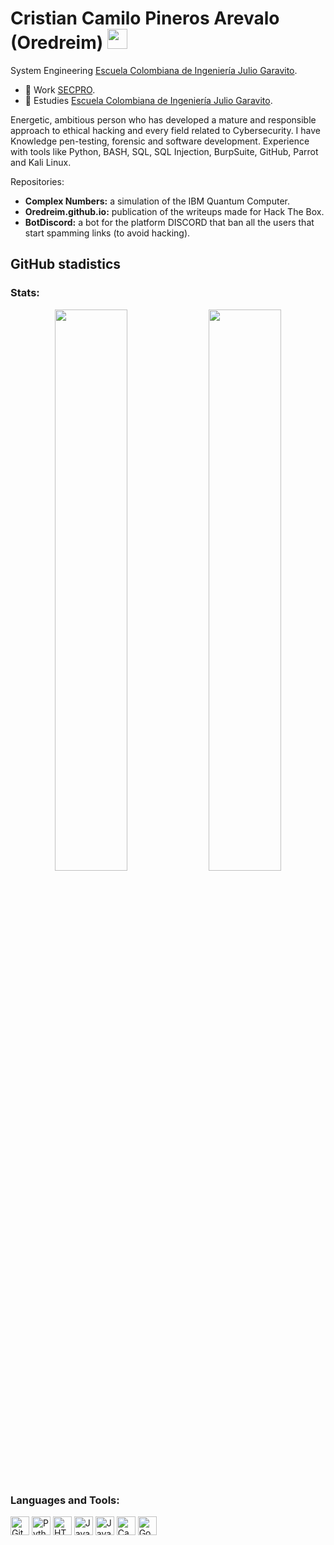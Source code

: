 <h1 align="left">Cristian Camilo Pineros Arevalo (Oredreim) <img height="32px" src="https://cdn.svgporn.com/logos/git-icon.svg"> </h1>

System Engineering [Escuela Colombiana de Ingeniería Julio Garavito](https://www.escuelaing.edu.co/es/).

- 🔭 Work [SECPRO](https://secpro.co/).
- 🌱 Estudies [Escuela Colombiana de Ingeniería Julio Garavito](https://www.escuelaing.edu.co/es/).

Energetic, ambitious person who has developed a mature and responsible approach to ethical hacking and every field related to Cybersecurity. I have Knowledge pen-testing, forensic and software development. Experience with tools like Python, BASH, SQL, SQL Injection, BurpSuite, GitHub, Parrot and Kali Linux.


Repositories:
- **Complex Numbers:** a simulation of the IBM Quantum Computer.
- **Oredreim.github.io:** publication of the writeups made for Hack The Box.
- **BotDiscord:** a bot for the platform DISCORD that ban all the users that start spamming links (to avoid hacking).
<h2 align="left">GitHub stadistics</h2>

### Stats:
<div align="center">
  <img width="48%" src="https://github-readme-stats.vercel.app/api?username=oredreim&show_icons=true&theme=tokyonight" />
  <img width="48%" src="https://github-readme-streak-stats.herokuapp.com/?user=oredreim&theme=tokyonight" />
</div>

### Languages and Tools:

<div align="left"> 
  <img alt="Git" width="30px" src="https://www.vectorlogo.zone/logos/git-scm/git-scm-icon.svg">
  <img alt="Python" width="30px" src="https://www.vectorlogo.zone/logos/python/python-icon.svg">
  <img alt="HTML5" width="30px" src="https://www.vectorlogo.zone/logos/w3_html5/w3_html5-icon.svg">
  <img alt="Javascript" width="30px" src="https://upload.wikimedia.org/wikipedia/commons/thumb/9/99/Unofficial_JavaScript_logo_2.svg/1200px-Unofficial_JavaScript_logo_2.svg.png">
  <img alt="Java" width="30px" src="https://upload.wikimedia.org/wikipedia/en/thumb/3/30/Java_programming_language_logo.svg/121px-Java_programming_language_logo.svg.png">
  <img  alt="Canva" width="30px" src="https://www.vectorlogo.zone/logos/canva/canva-icon.svg">
  <img  alt="Go" width="30px" src="https://upload.wikimedia.org/wikipedia/commons/thumb/0/05/Go_Logo_Blue.svg/215px-Go_Logo_Blue.svg.png">
</div>
